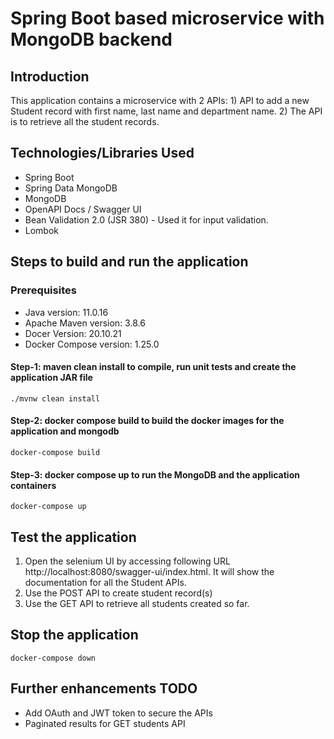 # Spring Boot based microservice with MongoDB backend

## Introduction
This application contains a microservice with 2 APIs: 
	1) API to add a new Student record with first name, last name and department name. 
	2) The API is to retrieve all the student records.

## Technologies/Libraries Used

- Spring Boot 
- Spring Data MongoDB
- MongoDB
- OpenAPI Docs / Swagger UI
- Bean Validation 2.0 (JSR 380) - Used it for input validation. 
- Lombok

## Steps to build and run the application

### Prerequisites ###

- Java version: 		11.0.16
- Apache Maven version: 	3.8.6
- Docer Version:  		20.10.21
- Docker Compose version:       1.25.0


#### Step-1: maven clean install to compile, run unit tests and create the application JAR file ####

```shell
./mvnw clean install
```
#### Step-2: docker compose build to build the docker images for the application and mongodb ####

```shell
docker-compose build
```
#### Step-3: docker compose up to run the MongoDB and the application containers ####

```shell
docker-compose up
```
## Test the application 
1) Open the selenium UI by accessing following URL http://localhost:8080/swagger-ui/index.html. It will show the documentation for all the Student APIs. 
2) Use the POST API to create student record(s)
3) Use the GET API to retrieve all students created so far. 

## Stop the application
```shell
docker-compose down
```

## Further enhancements TODO
- Add OAuth and JWT token to secure the APIs
- Paginated results for GET students API
